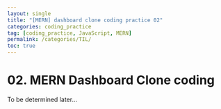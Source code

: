 ```yaml
---
layout: single
title: "[MERN] dashboard clone coding practice 02"
categories: coding_practice
tag: [coding_practice, JavaScript, MERN]
permalink: /categories/TIL/
toc: true
---
```


# 02. MERN Dashboard Clone coding

To be determined later...
